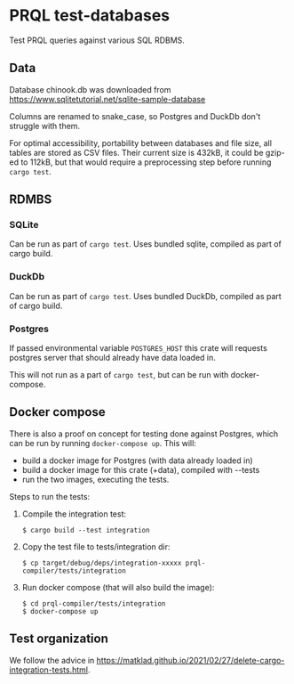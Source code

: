 # PRQL test-databases

Test PRQL queries against various SQL RDBMS.

## Data

Database chinook.db was downloaded from
<https://www.sqlitetutorial.net/sqlite-sample-database>

Columns are renamed to snake_case, so Postgres and DuckDb don't struggle with
them.

For optimal accessibility, portability between databases and file size, all
tables are stored as CSV files. Their current size is 432kB, it could be gzip-ed
to 112kB, but that would require a preprocessing step before running
`cargo test`.

## RDMBS

### SQLite

Can be run as part of `cargo test`. Uses bundled sqlite, compiled as part of
cargo build.

### DuckDb

Can be run as part of `cargo test`. Uses bundled DuckDb, compiled as part of
cargo build.

### Postgres

If passed environmental variable `POSTGRES_HOST` this crate will requests
postgres server that should already have data loaded in.

This will not run as a part of `cargo test`, but can be run with docker-compose.

## Docker compose

There is also a proof on concept for testing done against Postgres, which can be
run by running `docker-compose up`. This will:

- build a docker image for Postgres (with data already loaded in)
- build a docker image for this crate (+data), compiled with --tests
- run the two images, executing the tests.

Steps to run the tests:

1. Compile the integration test:

   ```
   $ cargo build --test integration
   ```

2. Copy the test file to tests/integration dir:

   ```
   $ cp target/debug/deps/integration-xxxxx prql-compiler/tests/integration
   ```

3. Run docker compose (that will also build the image):
   ```
   $ cd prql-compiler/tests/integration
   $ docker-compose up
   ```

## Test organization

We follow the advice in
<https://matklad.github.io/2021/02/27/delete-cargo-integration-tests.html>.
